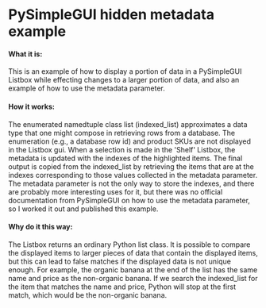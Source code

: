 # PySimpleGUI hidden metadata example

#### What it is:

This is an example of how to display a portion of data in a PySimpleGUI Listbox while effecting changes to a larger portion of data, and also an example of how to use the metadata parameter. 

#### How it works:

The enumerated namedtuple class list (indexed_list) approximates a data type that one might compose in retrieving rows from a database. The enumeration (e.g., a database row id) and product SKUs are not displayed in the Listbox gui. When a selection is made in the 'Shelf' Listbox, the metadata is updated with the indexes of the highlighted items. The final output is copied from the indexed_list by retrieving the items that are at the indexes corresponding to those values collected in the metadata parameter. The metadata parameter is not the only way to store the indexes, and there are probably more interesting uses for it, but there was no official documentation from PySimpleGUI on how to use the metadata parameter, so I worked it out and published this example.

#### Why do it this way:

The Listbox returns an ordinary Python list class. It is possible to compare the displayed items to larger pieces of data that contain the displayed items, but this can lead to false matches if the displayed data is not unique enough. For example, the organic banana at the end of the list has the same name and price as the non-organic banana. If we search the indexed_list for the item that matches the name and price, Python will stop at the first match, which would be the non-organic banana. 
